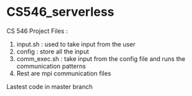 # CS546_serverless
CS 546 Project
Files :
1. input.sh : used to take input from the user
2. config : store all the input
3. comm_exec.sh : take input from the config file and runs the communication patterns
4. Rest are mpi communication files

Lastest code in master branch

